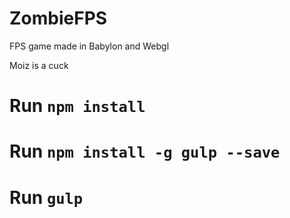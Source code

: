 # ZombieFPS

FPS game made in Babylon and Webgl

Moiz is a cuck












# Run `npm install`
# Run `npm install -g gulp --save`
# Run `gulp`
